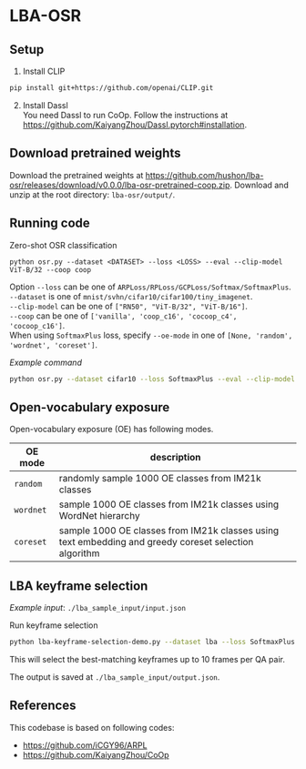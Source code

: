 # LBA-OSR

## Setup

1. Install CLIP  
```bash
pip install git+https://github.com/openai/CLIP.git
```

2. Install Dassl  
You need Dassl to run CoOp. Follow the instructions at <https://github.com/KaiyangZhou/Dassl.pytorch#installation>. 

## Download pretrained weights

Download the pretrained weights at <https://github.com/hushon/lba-osr/releases/download/v0.0.0/lba-osr-pretrained-coop.zip>. 
Download and unzip at the root directory: `lba-osr/output/`.

## Running code

Zero-shot OSR classification

```base
python osr.py --dataset <DATASET> --loss <LOSS> --eval --clip-model ViT-B/32 --coop coop
```

Option `--loss` can be one of `ARPLoss/RPLoss/GCPLoss/Softmax/SoftmaxPlus`. `--dataset` is one of `mnist/svhn/cifar10/cifar100/tiny_imagenet`.  
`--clip-model` can be one of `["RN50", "ViT-B/32", "ViT-B/16"]`.  
`--coop` can be one of `['vanilla', 'coop_c16', 'cocoop_c4', 'cocoop_c16']`.  
When using `SoftmaxPlus` loss, specify `--oe-mode` in one of `[None, 'random', 'wordnet', 'coreset']`.  

*Example command*
```bash
python osr.py --dataset cifar10 --loss SoftmaxPlus --eval --clip-model ViT-B/32 --coop coop_c16 --oe-mode random
```


## Open-vocabulary exposure

Open-vocabulary exposure (OE) has following modes. 

| OE mode | description |
|---|---|
| `random` | randomly sample 1000 OE classes from IM21k classes |
| `wordnet` | sample 1000 OE classes from IM21k classes using WordNet hierarchy |
| `coreset` | sample 1000 OE classes from IM21k classes using text embedding and greedy coreset selection algorithm |


## LBA keyframe selection

*Example input*: `./lba_sample_input/input.json`

Run keyframe selection 
```bash
python lba-keyframe-selection-demo.py --dataset lba --loss SoftmaxPlus --eval --clip-model ViT-B/32 --coop coop_c16 --oe-mode random
```

This will select the best-matching keyframes up to 10 frames per QA pair. 

The output is saved at `./lba_sample_input/output.json`.


## References

This codebase is based on following codes: 
- <https://github.com/iCGY96/ARPL>
- <https://github.com/KaiyangZhou/CoOp>